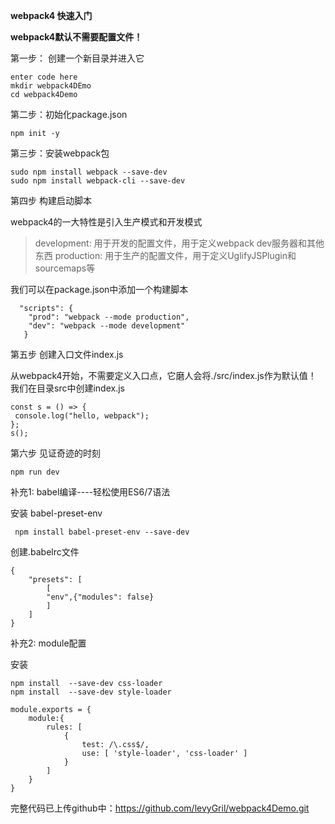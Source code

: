 **webpack4 快速入门**

**webpack4默认不需要配置文件！**

第一步： 创建一个新目录并进入它

    enter code here
    mkdir webpack4DEmo
    cd webpack4Demo

第二步：初始化package.json

    npm init -y


第三步：安装webpack包

    sudo npm install webpack --save-dev
    sudo npm install webpack-cli --save-dev

第四步 构建启动脚本

webpack4的一大特性是引入生产模式和开发模式

> development: 用于开发的配置文件，用于定义webpack dev服务器和其他东西
> production: 用于生产的配置文件，用于定义UglifyJSPlugin和sourcemaps等

我们可以在package.json中添加一个构建脚本

      "scripts": {
	    "prod": "webpack --mode production",
	    "dev": "webpack --mode development"
	   }


第五步 创建入口文件index.js

从webpack4开始，不需要定义入口点，它磨人会将./src/index.js作为默认值！
我们在目录src中创建index.js

    const s = () => {
     console.log("hello, webpack");
	};
	s();


第六步 见证奇迹的时刻

    npm run dev


补充1: babel编译----轻松使用ES6/7语法

安装 babel-preset-env 

     npm install babel-preset-env --save-dev

创建.babelrc文件

    {
		"presets": [
			[
			"env",{"modules": false}
			]
		]
	}

补充2: module配置


安装

    npm install  --save-dev css-loader
    npm install  --save-dev style-loader

 
```
module.exports = {
    module:{
        rules: [
            {
                test: /\.css$/,
                use: [ 'style-loader', 'css-loader' ]
            }
        ]
    }
}
```


完整代码已上传github中：https://github.com/levyGril/webpack4Demo.git

